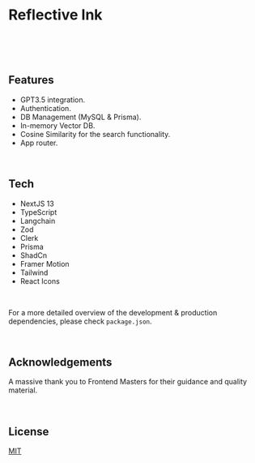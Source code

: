 # Reflective Ink

<!-- <div style="display: flex">
<img src='./public/sample-v.png' height='450px' width='200px' alt='mobile viewport - portrait mode'/>&nbsp;&nbsp;
&nbsp;&nbsp;<img style="align-self: center" src='./public/sample-h.png' height='350px' width='500px'alt='tablet viewport - landscape mode'/>
</div> -->

<br>
<br>

<!-- A React-based, fully responsive website that uses JSON data and combines creative & responsive design along with, high-end audio gear.

This project was a lovely opportunity to follow a provided, structured Figma design and bring to life. The main challenge was implementing the design and its nuances, with drastic changes to the layout in terms of responsiveness, adding a certain degree of complexity, especiallly when trying to maintain DRY code.

It implements lazy loading and it is based on TypeScript, React Router, Redux Toolkit, Styled Components and Framer Motion. For a detailed overview, please have a look at the [**Features**](#features) & [**Tech**](#tech) section.

**Note**: All of the image assets, along with the design files were provided by Frontend Mentor, as part of the [_Audiophile e-commerce website_](https://www.frontendmentor.io/challenges/audiophile-ecommerce-website-C8cuSd_wx) challenge. -->

<br>

<!-- ## Installation

As this project was bootstrapped with React, the following scripts are available:

**Install** the dependencies:

```
npm install
```

Run the app in **development** mode:

```
npm start
```

<br> -->

## <a id='features'></a>Features

- GPT3.5 integration.
- Authentication.
- DB Management (MySQL & Prisma).
- In-memory Vector DB.
- Cosine Similarity for the search functionality.
- App router.

<br>

## <a id='tech'></a>Tech

- NextJS 13
- TypeScript
- Langchain
- Zod
- Clerk
- Prisma
- ShadCn
- Framer Motion
- Tailwind
- React Icons

<br>

For a more detailed overview of the development & production dependencies, please check `package.json`.

<br>

<!-- ## Live Version

<https://developedbygeo.github.io/Audiophile/>

<br> -->

## Acknowledgements

A massive thank you to Frontend Masters for their guidance and quality material.

<br>

## License

[MIT](./LICENSE.md)
